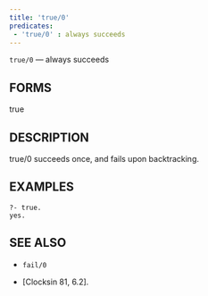 ```yaml
---
title: 'true/0'
predicates:
 - 'true/0' : always succeeds
---
```

`true/0` — always succeeds


## FORMS

true


## DESCRIPTION

true/0 succeeds once, and fails upon backtracking.


## EXAMPLES

```
?- true.
yes.
```


## SEE ALSO

- `fail/0`

- [Clocksin 81, 6.2]. 
